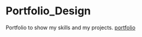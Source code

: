# Portfolio_Design
Portfolio to show my skills and my projects.
[portfolio](https://ownportfolio-try.netlify.app/)
